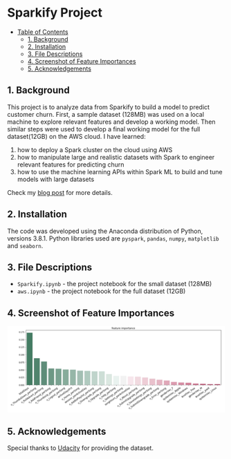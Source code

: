 # Sparkify Project
- [Table of Contents](#Table_of_Contents)
  - [1. Background](#1-background)
  - [2. Installation](#2-installation)
  - [3. File Descriptions](#3-file-descriptions)
  - [4. Screenshot of Feature Importances](#4-screenshots-of-feature-importances)
  - [5. Acknowledgements](#5-acknowledgements)

## 1. Background
This project is to analyze data from Sparkify to build a model to predict customer churn. First, a sample dataset (128MB) was used on a local machine to explore relevant features and develop a working model. Then similar steps were used to develop a final working model for the full dataset(12GB) on the AWS cloud. I have learned:
1. how to deploy a Spark cluster on the cloud using AWS
2. how to manipulate large and realistic datasets with Spark to engineer relevant features for predicting churn
3. how to use the machine learning APIs within Spark ML to build and tune models with large datasets

Check my [blog post](https://) for more details.


## 2. Installation
The code was developed using the Anaconda distribution of Python, versions 3.8.1. Python libraries used are `pyspark`, `pandas`, `numpy`, `matplotlib` and `seaborn`.


## 3. File Descriptions
* `Sparkify.ipynb` - the project notebook for the small dataset (128MB)
* `aws.ipynb` - the project notebook for the full dataset (12GB)


## 4. Screenshot of Feature Importances
<img src="gbt_fi.jpg" width=800>


## 5. Acknowledgements
Special thanks to [Udacity](https://www.udacity.com/) for providing the dataset.
